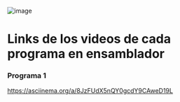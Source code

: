 ![image](https://github.com/user-attachments/assets/81f2c27f-3aaf-43e8-bf0a-42f02b3b1933)
# Links de los videos de cada programa en ensamblador

### Programa 1
https://asciinema.org/a/8JzFUdX5nQY0gcdY9CAweD19L

